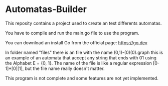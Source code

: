 # Automatas-Builder
This reposity contains a project used to create an test differents automatas.

You have to compile and run the main.go file to use the program.

You can download an install Go from the official page: https://go.dev

In folder named "files" there is an file with the name (0,1)-(0)(0).graph this is an example of an automata that
accept any string that ends with 01 using the Alphabet E = {0, 1}. The name of the file is like a regular
expression [0-1]*[0][1], but the file name really doesn't matter.

This program is not complete and some features are not yet implemented.
